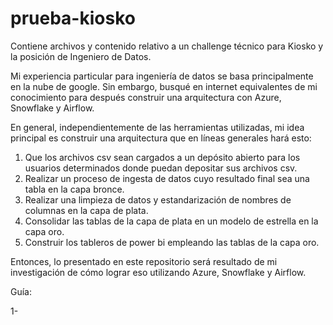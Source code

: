 # prueba-kiosko
Contiene archivos y contenido relativo a un challenge técnico para Kiosko y la posición de Ingeniero de Datos.

Mi experiencia particular para ingeniería de datos se basa principalmente en la nube de google. Sin embargo, busqué en internet equivalentes de mi conocimiento 
para después construir una arquitectura con Azure, Snowflake y Airflow.

En general, independientemente de las herramientas utilizadas, mi idea principal es construir una arquitectura que en líneas generales hará esto:

1. Que los archivos csv sean cargados a un depósito abierto para los usuarios determinados donde puedan depositar sus archivos csv.
2. Realizar un proceso de ingesta de datos cuyo resultado final sea una tabla en la capa bronce.
3. Realizar una limpieza de datos y estandarización de nombres de columnas en la capa de plata.
4. Consolidar las tablas de la capa de plata en un modelo de estrella en la capa oro.
5. Construir los tableros de power bi empleando las tablas de la capa oro.

Entonces, lo presentado en este repositorio será resultado de mi investigación de cómo lograr eso utilizando Azure, Snowflake y Airflow.

Guía:

1- 
